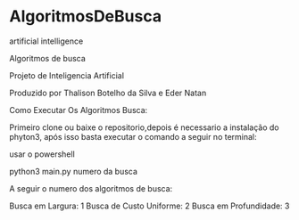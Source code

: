 # AlgoritmosDeBusca
artificial intelligence

Algoritmos de busca

Projeto de Inteligencia Artificial

Produzido por Thalison Botelho da Silva e Eder Natan

Como Executar Os Algoritmos Busca:

Primeiro clone ou baixe o repositorio,depois é necessario a instalação do phyton3, após isso basta executar o comando a seguir no terminal:

usar o powershell

python3 main.py numero da busca

A seguir o numero dos algoritmos de busca:

Busca em Largura: 1 Busca de Custo Uniforme: 2 Busca em Profundidade: 3
